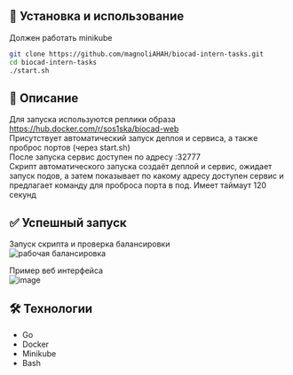 ## 🔧 Установка и использование
Должен работать minikube
```bash
git clone https://github.com/magnoliAHAH/biocad-intern-tasks.git
cd biocad-intern-tasks
./start.sh
```
## 📌 Описание 
Для запуска используются реплики образа https://hub.docker.com/r/sos1ska/biocad-web  
Присутствует автоматический запуск деплоя и сервиса, а также проброс портов (через start.sh)  
После запуска сервис доступен по адресу <IP>:32777  
Скрипт автоматического запуска создаёт деплой и сервис, ожидает запуск подов, а затем показывает по какому адресу доступен сервис и предлагает команду для проброса порта в под. Имеет таймаут 120 секунд  


## ✅ Успешный запуск
Запуск скрипта и проверка балансировки  
![рабочая балансировка](https://github.com/user-attachments/assets/603e1384-a24e-4429-80d1-8b426f1be163)  

Пример веб интерфейса  
![image](https://github.com/user-attachments/assets/f03b47d4-0688-44f0-9ca0-98c63807d67d)  


## 🛠️ Технологии
- Go
- Docker
- Minikube
- Bash

